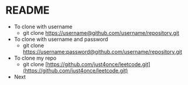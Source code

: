 # README

* To clone with username
  * git clone [https://username@github.com/username/repository.git](https://username@github.com/username/repository.git)
* To clone with username and password
  * git clone [https://username:password@github.com/username/repository.git](https://username:password@github.com/username/repository.git)
* To clone my repo
  * git clone [https://github.com/just4once/leetcode.git](https://github.com/just4once/leetcode.git)
* Next

